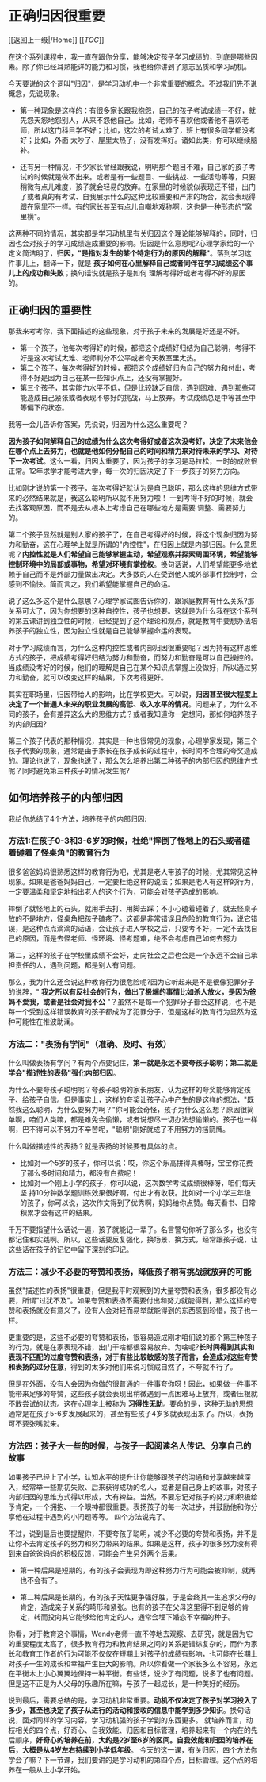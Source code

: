 # 正确归因很重要

[[返回上一级|/Home]] [[_TOC_]]

在这个系列课程中，我一直在跟你分享，能够决定孩子学习成绩的，到底是哪些因素。除了你已经耳熟能详的能力和习惯，我也给你讲到了意志品质和学习动机。

今天要说的这个词叫"归因"，是学习动机中一个非常重要的概念。不过我们先不说概念，先说现象。

- 第一种现象是这样的：有很多家长跟我抱怨，自己的孩子考试成绩一不好，就先怨天怨地怨别人，从来不怨他自己。比如，老师不喜欢他或者他不喜欢老师，所以这门科目学不好；比如，这次的考试太难了，班上有很多同学都没考好；比如，外面 太吵了、屋里太热了，没有发挥好。诸如此类，你可以继续脑补。

- 还有另一种情况，不少家长曾经跟我说，明明那个题目不难，自己家的孩子考试的时候就是做不出来。或者是有一些题目、一些挑战、一些活动等等，只要稍微有点儿难度，孩子就会轻易的放弃。在家里的时候貌似表现还不错，出门了或者真的有考试、自我展示什么的这种比较重要和严肃的场合，就会表现得跟在家里不一样。有的家长甚至有点儿自嘲地戏称啊，这也是一种形态的"窝里横"。

这两种不同的情况，其实都是学习动机里有关归因这个理论能够解释的，同时，归因也会对孩子的学习成绩造成重要的影响。归因是什么意思呢?心理学家给的一个定义简洁明了，**归因，"是指对发生的某个特定行为的原因的解释"**。落到学习这件事儿上，翻译一下，就是 **孩子如何在心里解释自己或者同伴在学习成绩这个事儿上的成功和失败**；换句话说就是孩子是如何 理解考得好或者考得不好的原因的。

## 正确归因的重要性

那我来考考你，我下面描述的这些现象，对于孩子未来的发展是好还是不好。

- 第一个孩子，他每次考得好的时候，都把这个成绩好归结为自己聪明，考得不好是这次考试太难、老师判分不公平或者今天教室里太热。
- 第二个孩子，每次考得好的时候，都把这个成绩好归为自己的努力和付出，考得不好是因为自己在某一些知识点上，还没有掌握好。
- 第三个孩子，其实能力水平不低，但是比较缺乏自信，遇到困难、遇到那些可能造成自己紧张或者表现不够好的挑战，马上放弃。考试成绩总是中等甚至中等偏下的状态。

我等一会儿告诉你答案，先说说，归因为什么这么重要呢？

**因为孩子如何解释自己的成绩为什么这次考得好或者这次没考好，决定了未来他会在哪个点上去努力，也就是他如何分配自己的时间和精力来对待未来的学习、对待下一次考试**。这么一看，归因太重要了，因为孩子的学习是马拉松，一时的成败很正常。12年求学才能考进大学，每一次的归因决定了下一步孩子的努力方向。

比如刚才说的第一个孩子，每次考得好就认为是自己聪明，那么这样的思维方式带来的必然结果就是，我这么聪明所以就不用努力啦！ 一到考得不好的时候，就会去找客观原因，而不是去从根本上考虑自己在哪些地方是需要 调整、需要努力的。

第二个孩子显然就是别人家的孩子了，在自己考得好的时候，将这个现象归因为努力和勤奋，这在心理学上就是所谓的"内控性"，在归因上就是内部归因。什么意思呢？**内控性就是人们希望自己能够掌握主动，希望观察并探索周围环境，希望能够控制环境中的局部或事物，希望对环境有掌控权**。换句话说，人们希望能更多地依赖于自己而不是外部力量做出决定。大多数的人在受到他人或外部事件控制吋，会感到不愉快。简而言之，我们希望能掌握自己的命运。

说了这么多这个是什么意思？心理学家试图告诉你的，跟家庭教育有什么关系?那关系可大了，因为你想要的这种自控性，孩子也想要。这就是为什么我在这个系列的第五课讲到独立性的时候，已经提到了这个理论和观点，就是教育中要想办法培养孩子的独立性，因为独立性就是自己能够掌握命运的表现。

对于学习成绩而言，为什么这种内控性或者内部归因很重要呢？因为持有这样思维方式的孩子，把成绩考得好归结为努力和勤奋，而努力和勤奋是可以自己操控的。当成绩没考好的时候，他们的理解是自己在某个知识点掌握上没做好，所以通过努力和勤奋，就可以改变这样的结果，下次考得更好。

其实在职场里，归因带给人的影响，比在学校更大。可以说，**归因甚至很大程度上决定了一个普通人未来的职业发展的高低、收入水平的情况**。问题来了，为什么不同的孩子，会有差异这么大的思维方式？或者我知道你一定想问，那如何培养孩子的内部归因?

第三个孩子代表的那种情况，其实是一种也很常见的现象，心理学家发现，第三个孩子代表的现象，通常是由于家长在孩子成长的过程中，长时间不合理的夸奖造成的。理论也说了，现象也说了，那么怎么培养出第二种孩子的内部归因的思维方式呢？同时避免第三种孩子的情况发生呢?

## 如何培养孩子的内部归因

我给你总结了4个方法，培养孩子的内部归因:

### 方法1:在孩子0-3和3-6岁的时候，杜绝"摔倒了怪地上的石头或者磕着碰着了怪桌角"的教育行为

很多爸爸妈妈很熟悉这样的教育行为吧，尤其是老人带孩子的时候，尤其常见这种现象。如果是爸爸妈妈自己，一定要杜绝这样的说法；如果是老人有这样的行为，一定要温柔和坚定地指出老人的这个行为，可能会对孩子造成的影响。

摔倒了就怪地上的石头，就用手去打、用脚去踩；不小心磕着碰着了，就去怪桌子放的不是地方，怪桌角把孩子磕疼了。这都是非常错误且危险的教育行为，说它错误，是这种点点滴滴的话语，会让孩子进入学校之后，只要考不好，一定不去找自己的原因，而是去怪老师、怪环境、怪考题难，绝不会考虑自己如何去努力

第二，这样的孩子在学校里成绩不会好，走向社会之后也会是一个永远不会自己承担责任的人，遇到问题，都是别人有问题。

那么，我为什么还会说这种教育行为很危险呢?因为它听起来是不是很像犯罪分子的说辞，" **我之所以有反社会的行为，做出了极端的事情比如杀人放火，是因为爸妈不爱我，或者是社会对我不公** "？虽然不是每一个犯罪分子都会这样说，也不是每一个受到这样错误教育的孩子都成为了犯罪分子，但是这样的教育行为显然为这种可能性在推波助澜。

### 方法二："表扬有学问"（准确、及时、有效）

什么叫做表扬有学问？有两个点要记住，**第一就是永远不要夸孩子聪明；第二就是学会"描述性的表扬"强化内部归因**。

为什么不要夸孩子聪明呢？夸孩子聪明的家长朋友，认为这样的夸奖能够肯定孩子、给孩子自信。但是事实上，这样的夸奖让孩子心中产生的是这样的想法，"既然我这么聪明，为什么要努力啊？"你可能会奇怪，孩子为什么这么想？原因很简单啊，咱们人类嘛，都是难免会偷懒，或者说想尽一切办法想偷懒的。孩子也一样啊，巴不得可以不努力不辛苦呢，"聪明"刚好就成了不用努力的挡箭牌。

什么叫做描述性的表扬？就是表扬的时候要有具体的点。

- 比如对一个5岁的孩子，你可以说：哎，你这个乐高拼得真棒呀，宝宝你花费了那么多时间和精力，都没有白费呢！
- 比如对一个刚上小学的孩子，你可以说，这次数学考试成绩很棒呀，咱们每天坚 持10分钟数学题训练效果很好啊，付出才有收获。比如对一个小学三年级的孩子，你可以说，这次作文得到了优秀啊，妈妈给你点赞。每天看书、日常积累才会有这样的结果。

千万不要指望什么话说一遍，孩子就能记一辈子。名言警句你听了那么多，也没有都记住和实践啊。所以，这些话要反复强化，换场景、换方式，经常跟孩子说，让这些话在孩子的记忆中留下深刻的印记。

### 方法三：减少不必要的夸赞和表扬，降低孩子稍有挑战就放弃的可能

虽然"描述性的表扬"很重要，但是我平时观察到的大量夸赞和表扬，很多都没有必要，所谓"过犹不及"。如果夸赞和表扬不需要付出和努力就能得到，那么这样的夸赞和表扬就没有意义了，没有人会对轻而易举就能得到的东西感到珍惜，孩子也一样。

更重要的是，这些不必要的夸赞和表扬，很容易造成刚才咱们说的那个第三种孩子的行为，就是在家表现不错，出门干啥都很容易放弃。为啥呢?**长时间得到其实和表现不匹配的过度夸赞和表扬，对于有些比较敏感的孩子而言，会造成对这些夸赞和表扬的过分在意**，得到的太多对他们来说习惯成自然了，不夸就不行了。

但是在外面，没有人会因为你做的很普通的一件事夸你呀！因此，如果做一件事不能带来足够的夸赞，这些孩子就会表现出稍微遇到一点困难马上放弃，或者压根就不敢尝试的状态。这在心理学上被称为 **习得性无助**。要命的是，这种无助的思想通常是在孩子5-6岁发展起来的，甚至有些孩子4岁多就表现出来了。所以，表扬可不要张嘴就来。

### 方法四：孩子大一些的时候，与孩子一起阅读名人传记、分享自己的故事

如果孩子已经上了小学，认知水平的提升让你能够跟孩子的沟通和分享越来越深入，经常举一些期初失败、后来获得成功的名人，或者是自己身上的故事，对孩子内部归因的思维方式得以形成，大有裨益。当然，不要忘记对孩子的努力和积极给予肯定，一个拥抱、一个眼神都很重要。表扬孩子的每一次进步，并鼓励他和你分享他在过程中遇到的小问题等等。 四个方法说完了。

不过，说到最后也要提醒你，不要夸孩子聪明，减少不必要的夸赞和表扬，并不是让你不去肯定孩子的努力和努力带来的结果。如果是这样，孩子的很多努力没有得到来自爸爸妈妈的积极反馈，可能会产生另外两个后果。

- 第一种后果是短期的，有的孩子会表现为即这种努力行为可能会被抑制，就再也不会有了。

- 第二种后果是长期的，有的孩子天性更争强好胜，于是会终其一生追求父母的肯定，造成亲子关系的畸形和紧张。也有的孩子在父母这里得不到足够的肯定，转而投向其它能够给他肯定的人，通常会埋下婚恋不幸福的种子。

你看，对于教育这个事情，Wendy老师一直不停地去观察、去研究，就是因为它的重要程度太高了，很多教育行为和教育结果之间的关系是错综复杂的，而作为家长和教育工作者的行为可能不仅仅在短期上对孩子的成绩有影响，也可能在长期上对孩子一生的成长和幸福产生巨大的影响。所以你看做一个家长多么不容易，永远在平衡木上小心翼翼地保持一种平衡。有些话，说少了有问题，说多了也有问题。但是这不正是为人父母的乐趣所在嘛，与孩子一起成长，是一种美好的经历。

说到最后，需要总结的是，学习动机非常重要。**动机不仅决定了孩子对学习投入了多少，甚至也决定了孩子从进行的活动和接收的信息中能学到多少知识**。换句话说，面对同样的学习内容，学习动机强的孩子学到的东西更多。 就培养而言，动枝相关的四个点，好奇心、自我效能、归因和目标管理，培养起来有一个内在的先后顺序，**好奇心的培养在前，大约是2岁至6岁的区间。自我效能和归因的培养在后，大概是从4岁左右持续到小学低年级**。 今天的这一课，有关归因，四个方法你学会了嘛？下一节课，我们要讲的是学习动机的第四个点，目标管理。这个点的培养在一般从上小学开始。

